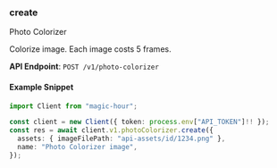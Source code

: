 
### create <a name="create"></a>
Photo Colorizer

Colorize image. Each image costs 5 frames.

**API Endpoint**: `POST /v1/photo-colorizer`

#### Example Snippet

```typescript
import Client from "magic-hour";

const client = new Client({ token: process.env["API_TOKEN"]!! });
const res = await client.v1.photoColorizer.create({
  assets: { imageFilePath: "api-assets/id/1234.png" },
  name: "Photo Colorizer image",
});
```
